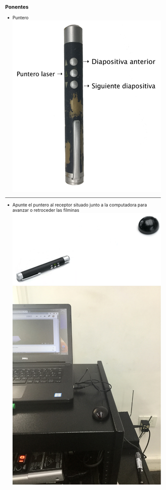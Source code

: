 ### Ponentes
* Puntero
![puntero](images/3494526752-puntero_spanish.png)
----------------------


* Apunte el puntero al receptor situado junto a la computadora para avanzar o retroceder las filminas
![apunte puntero al receptor](images/2439232385-puntero-laser-usb-inalambrico-para-presentaciones-d_nq_np_659883-mec25923434575_082017-f.png)
![receptor](images/4240775973-IMG_0114.jpeg)
